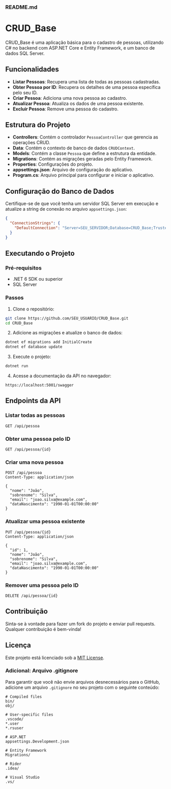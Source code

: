 ### README.md

# CRUD_Base

CRUD_Base é uma aplicação básica para o cadastro de pessoas, utilizando C# no backend com ASP.NET Core e Entity Framework, e um banco de dados SQL Server.

## Funcionalidades

- **Listar Pessoas**: Recupera uma lista de todas as pessoas cadastradas.
- **Obter Pessoa por ID**: Recupera os detalhes de uma pessoa específica pelo seu ID.
- **Criar Pessoa**: Adiciona uma nova pessoa ao cadastro.
- **Atualizar Pessoa**: Atualiza os dados de uma pessoa existente.
- **Excluir Pessoa**: Remove uma pessoa do cadastro.

## Estrutura do Projeto

- **Controllers**: Contém o controlador `PessoaController` que gerencia as operações CRUD.
- **Data**: Contém o contexto de banco de dados `CRUDContext`.
- **Models**: Contém a classe `Pessoa` que define a estrutura da entidade.
- **Migrations**: Contém as migrações geradas pelo Entity Framework.
- **Properties**: Configurações do projeto.
- **appsettings.json**: Arquivo de configuração do aplicativo.
- **Program.cs**: Arquivo principal para configurar e iniciar o aplicativo.

## Configuração do Banco de Dados

Certifique-se de que você tenha um servidor SQL Server em execução e atualize a string de conexão no arquivo `appsettings.json`:

```json
{
  "ConnectionStrings": {
    "DefaultConnection": "Server=SEU_SERVIDOR;Database=CRUD_Base;Trusted_Connection=True;"
  }
}
```

## Executando o Projeto

### Pré-requisitos

- .NET 6 SDK ou superior
- SQL Server

### Passos

1. Clone o repositório:

```bash
git clone https://github.com/SEU_USUARIO/CRUD_Base.git
cd CRUD_Base
```

2. Adicione as migrações e atualize o banco de dados:

```bash
dotnet ef migrations add InitialCreate
dotnet ef database update
```

3. Execute o projeto:

```bash
dotnet run
```

4. Acesse a documentação da API no navegador:

```
https://localhost:5001/swagger
```

## Endpoints da API

### Listar todas as pessoas

```
GET /api/pessoa
```

### Obter uma pessoa pelo ID

```
GET /api/pessoa/{id}
```

### Criar uma nova pessoa

```
POST /api/pessoa
Content-Type: application/json

{
  "nome": "João",
  "sobrenome": "Silva",
  "email": "joao.silva@example.com",
  "dataNascimento": "1990-01-01T00:00:00"
}
```

### Atualizar uma pessoa existente

```
PUT /api/pessoa/{id}
Content-Type: application/json

{
  "id": 1,
  "nome": "João",
  "sobrenome": "Silva",
  "email": "joao.silva@example.com",
  "dataNascimento": "1990-01-01T00:00:00"
}
```

### Remover uma pessoa pelo ID

```
DELETE /api/pessoa/{id}
```

## Contribuição

Sinta-se à vontade para fazer um fork do projeto e enviar pull requests. Qualquer contribuição é bem-vinda!

## Licença

Este projeto está licenciado sob a [MIT License](LICENSE).


### Adicional: Arquivo .gitignore

Para garantir que você não envie arquivos desnecessários para o GitHub, adicione um arquivo `.gitignore` no seu projeto com o seguinte conteúdo:

```gitignore
# Compiled files
bin/
obj/

# User-specific files
.vscode/
*.user
*.rsuser

# ASP.NET
appsettings.Development.json

# Entity Framework
Migrations/

# Rider
.idea/

# Visual Studio
.vs/
```
